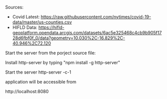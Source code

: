Sources:
- Covid Latest: https://raw.githubusercontent.com/nytimes/covid-19-data/master/us-counties.csv
- HIFLD Data: https://hifld-geoplatform.opendata.arcgis.com/datasets/6ac5e325468c4cb9b905f1728d6fbf0f_0/data?geometry=10.030%2C-16.829%2C-40.946%2C72.120



Start the server from the porject source file:

Install http-server by typing
"npm install -g http-server"

Start the server
http-server -c-1

application will be accessible from

http://localhost:8080
